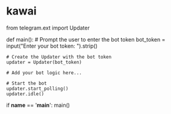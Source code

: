 # kawai
from telegram.ext import Updater

def main():
    # Prompt the user to enter the bot token
    bot_token = input("Enter your bot token: ").strip()

    # Create the Updater with the bot token
    updater = Updater(bot_token)

    # Add your bot logic here...

    # Start the bot
    updater.start_polling()
    updater.idle()

if __name__ == '__main__':
    main()

